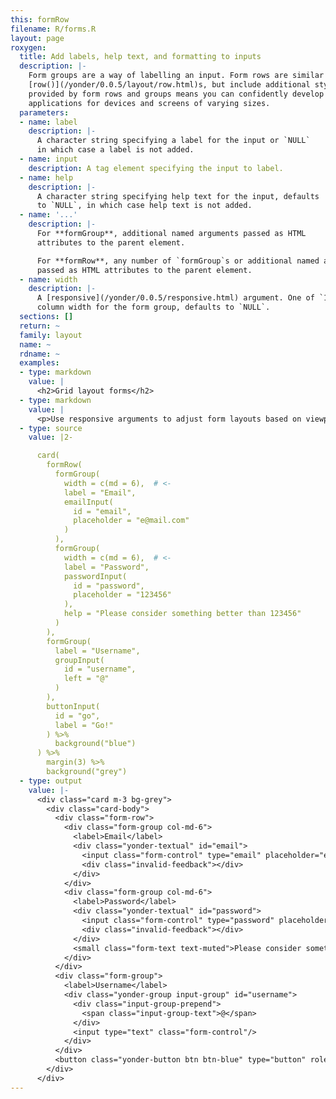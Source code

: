 ```yaml
---
this: formRow
filename: R/forms.R
layout: page
roxygen:
  title: Add labels, help text, and formatting to inputs
  description: |-
    Form groups are a way of labelling an input. Form rows are similar to
    [row()](/yonder/0.0.5/layout/row.html)s, but include additional styles intended for forms. The flexibility
    provided by form rows and groups means you can confidently develop shiny
    applications for devices and screens of varying sizes.
  parameters:
  - name: label
    description: |-
      A character string specifying a label for the input or `NULL`
      in which case a label is not added.
  - name: input
    description: A tag element specifying the input to label.
  - name: help
    description: |-
      A character string specifying help text for the input, defaults
      to `NULL`, in which case help text is not added.
  - name: '...'
    description: |-
      For **formGroup**, additional named arguments passed as HTML
      attributes to the parent element.

      For **formRow**, any number of `formGroup`s or additional named arguments
      passed as HTML attributes to the parent element.
  - name: width
    description: |-
      A [responsive](/yonder/0.0.5/responsive.html) argument. One of `1:12` or "auto" specifying a
      column width for the form group, defaults to `NULL`.
  sections: []
  return: ~
  family: layout
  name: ~
  rdname: ~
  examples:
  - type: markdown
    value: |
      <h2>Grid layout forms</h2>
  - type: markdown
    value: |
      <p>Use responsive arguments to adjust form layouts based on viewport size. Be sure to adjust the size of your browser window between large and small.</p>
  - type: source
    value: |2-

      card(
        formRow(
          formGroup(
            width = c(md = 6),  # <-
            label = "Email",
            emailInput(
              id = "email",
              placeholder = "e@mail.com"
            )
          ),
          formGroup(
            width = c(md = 6),  # <-
            label = "Password",
            passwordInput(
              id = "password",
              placeholder = "123456"
            ),
            help = "Please consider something better than 123456"
          )
        ),
        formGroup(
          label = "Username",
          groupInput(
            id = "username",
            left = "@"
          )
        ),
        buttonInput(
          id = "go",
          label = "Go!"
        ) %>%
          background("blue")
      ) %>%
        margin(3) %>%
        background("grey")
  - type: output
    value: |-
      <div class="card m-3 bg-grey">
        <div class="card-body">
          <div class="form-row">
            <div class="form-group col-md-6">
              <label>Email</label>
              <div class="yonder-textual" id="email">
                <input class="form-control" type="email" placeholder="e@mail.com"/>
                <div class="invalid-feedback"></div>
              </div>
            </div>
            <div class="form-group col-md-6">
              <label>Password</label>
              <div class="yonder-textual" id="password">
                <input class="form-control" type="password" placeholder="123456"/>
                <div class="invalid-feedback"></div>
              </div>
              <small class="form-text text-muted">Please consider something better than 123456</small>
            </div>
          </div>
          <div class="form-group">
            <label>Username</label>
            <div class="yonder-group input-group" id="username">
              <div class="input-group-prepend">
                <span class="input-group-text">@</span>
              </div>
              <input type="text" class="form-control"/>
            </div>
          </div>
          <button class="yonder-button btn btn-blue" type="button" role="button" id="go">Go!</button>
        </div>
      </div>
---
```

